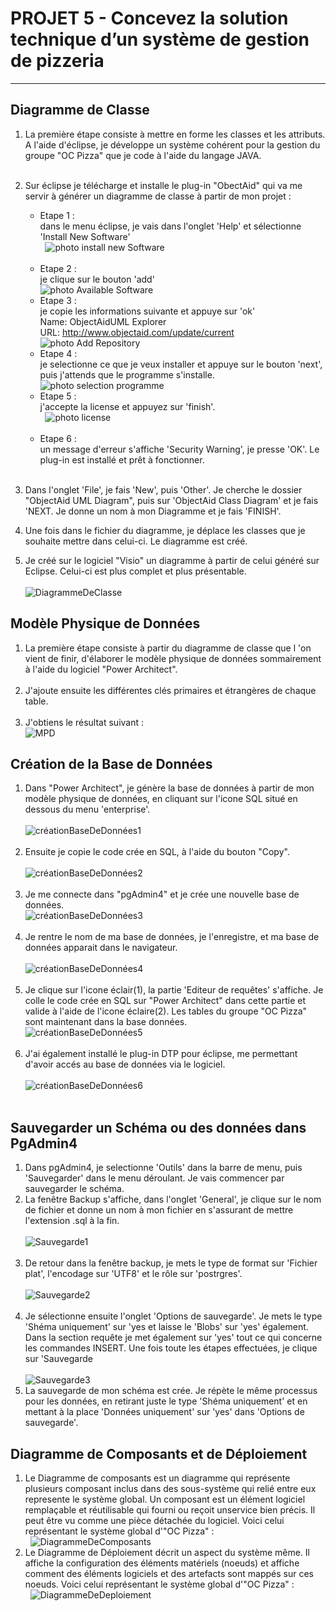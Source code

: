 # PROJET 5 - Concevez la solution technique d’un système de gestion de pizzeria 
____  


## Diagramme de Classe

1. La première étape consiste à mettre en forme les classes et les attributs. A l'aide d'éclipse, je développe un système cohérent pour la gestion du groupe "OC Pizza" que je code à l'aide du langage JAVA.  
  &nbsp;
2. Sur éclipse je télécharge et installe le plug-in "ObectAid" qui va me servir à générer un diagramme de classe à partir de mon projet :  
	- Etape 1 :  
	dans le menu éclipse, je vais dans l'onglet 'Help' et sélectionne 'Install New Software'  
  &nbsp;
	![photo install new Software](https://www.objectaid.com/assets/images/install/help-install-new-software.png "photo étape 1")  
  &nbsp;
	- Etape 2 :  
	je clique sur le bouton 'add'  
	![photo Available Software](https://www.objectaid.com/assets/images/install/wizard-install-available-software.png "photo étape 2")  
	- Etape 3 :  
	je copie les informations suivante et appuye sur 'ok'  
	Name: ObjectAidUML Explorer  
	URL: http://www.objectaid.com/update/current  
	![photo Add Repository](https://www.objectaid.com/assets/images/install/dialog-add-repository.png "photo étape 3")  
	- Etape 4 :  
	je selectionne ce que je veux installer et appuye sur le bouton 'next', puis j'attends que le programme s'installe.
  &nbsp;  
	![photo selection programme](https://www.objectaid.com/assets/images/install/wizard-install-objectaid.png "photo étape 4")
  &nbsp;
  &nbsp;
	- Etape 5 :  
	j'accepte la license et appuyez sur 'finish'.  
  &nbsp;
	![photo license](https://www.objectaid.com/assets/images/install/wizard-install-license.png "photo étape 5")  
  &nbsp;
	- Etape 6 :  
	un message d'erreur s'affiche 'Security Warning', je presse 'OK'. Le plug-in est installé et prêt à fonctionner.  
  &nbsp;
3. Dans l'onglet 'File', je fais 'New', puis 'Other'. Je cherche le dossier "ObjectAid UML Diagram", puis sur 'ObjectAid Class Diagram' et je fais 'NEXT. 
Je donne un nom à mon Diagramme et je fais 'FINISH'. 
  &nbsp;
4. Une fois dans le fichier du diagramme, je déplace les classes que je souhaite mettre dans celui-ci. Le diagramme est créé.
  &nbsp;

5. Je créé sur le logiciel "Visio" un diagramme à partir de celui généré sur Eclipse. Celui-ci est plus complet et plus présentable.  
	&nbsp;  
![DiagrammeDeClasse](https://user-images.githubusercontent.com/45402044/72678519-922eb600-3a9e-11ea-879f-b9e3a47a88cd.png)
	&nbsp;  


## Modèle Physique de Données

1. La première étape consiste à partir du diagramme de classe que l 'on vient de finir, d'élaborer le modèle physique de données sommairement à l'aide du logiciel "Power Architect".  
	 &nbsp;
2. J'ajoute ensuite les différentes clés primaires et étrangères de chaque table.  
	&nbsp;
3. J'obtiens le résultat suivant :  
![MPD](https://user-images.githubusercontent.com/45402044/72678541-d0c47080-3a9e-11ea-8a83-0f1e3106f27d.png)
	&nbsp;  


## Création de la Base de Données
1. Dans "Power Architect", je génère la base de données à partir de mon modèle physique de données, en cliquant sur l'icone SQL situé en dessous du menu 'enterprise'.  
	 &nbsp;  
![créationBaseDeDonnées1](https://user-images.githubusercontent.com/45402044/71312071-e05c8500-241e-11ea-9cd2-5023b9e2a843.png)  
	 &nbsp;  
2. Ensuite je copie le code crée en SQL, à l'aide du bouton "Copy".  
	&nbsp;  
![créationBaseDeDonnées2](https://user-images.githubusercontent.com/45402044/71312081-f66a4580-241e-11ea-8c24-b6d8b189892e.png)  
	&nbsp;  
3. Je me connecte dans "pgAdmin4" et je crée une nouvelle base de données.
	&nbsp;  
![créationBaseDeDonnées3](https://user-images.githubusercontent.com/45402044/71312092-139f1400-241f-11ea-8768-1e6afa7da3c1.png)  
	&nbsp;  
4. Je rentre le nom de ma base de données, je l'enregistre, et ma base de données apparait dans le navigateur.  
	&nbsp;  
![créationBaseDeDonnées4](https://user-images.githubusercontent.com/45402044/71312096-23b6f380-241f-11ea-9750-d0d723fcc529.png)  
	&nbsp;  
5. Je clique sur l'icone éclair(1), la partie 'Editeur de requêtes' s'affiche. Je colle le code crée en SQL sur "Power Architect" dans cette partie et valide à l'aide de l'icone éclaire(2). Les tables du groupe "OC Pizza" sont maintenant dans la base données.
	&nbsp;  
![créationBaseDeDonnées5](https://user-images.githubusercontent.com/45402044/71312107-37faf080-241f-11ea-8cb4-7f3734d1d59e.png)  
  	&nbsp;  
 6. J'ai également installé le plug-in DTP pour éclipse, me permettant d'avoir accés au base de données via le logiciel.   
	&nbsp;  
![créationBaseDeDonnées6](https://user-images.githubusercontent.com/45402044/72078394-ea242a80-32f0-11ea-8194-37a63cdf4d79.png)  
	&nbsp;  
	
 ## Sauvegarder un Schéma ou des données dans PgAdmin4
1. Dans pgAdmin4, je selectionne 'Outils' dans la barre de menu, puis 'Sauvegarder' dans le menu déroulant. Je vais commencer par sauvegarder le schéma.
2. La fenêtre Backup s'affiche, dans l'onglet 'General', je clique sur le nom de fichier et donne un nom à mon fichier en s'assurant de mettre l'extension .sql à la fin.  
	&nbsp;  
![Sauvegarde1](https://user-images.githubusercontent.com/45402044/71320799-75f02700-24a8-11ea-839b-c0c5ddc6e8db.png)  
	&nbsp;  
3. De retour dans la fenêtre backup, je mets le type de format sur 'Fichier plat', l'encodage sur 'UTF8' et le rôle sur 'postrgres'.  
	&nbsp;  
![Sauvegarde2](https://user-images.githubusercontent.com/45402044/71320825-d97a5480-24a8-11ea-88b6-72316e6aa45c.png)  
	&nbsp;  
4. Je sélectionne ensuite l'onglet 'Options de sauvegarde'. Je mets le type 'Shéma uniquement' sur 'yes et laisse le 'Blobs' sur 'yes' également. Dans la section requête je met également sur 'yes' tout ce qui concerne les commandes INSERT. Une fois toute les étapes effectuées, je clique sur 'Sauvegarde  
	&nbsp;  
![Sauvegarde3](https://user-images.githubusercontent.com/45402044/71320827-ea2aca80-24a8-11ea-9ae5-af11291bc744.png)
 	&nbsp;  
5. La sauvegarde de mon schéma est crée. Je répète le même processus pour les données, en retirant juste le type 'Shéma uniquement' et en mettant à la place 'Données uniquement' sur 'yes' dans 'Options de sauvegarde'.
	&nbsp;

## Diagramme de Composants et de Déploiement
1. Le Diagramme de composants est un diagramme qui représente plusieurs composant inclus dans des sous-système qui relié entre eux represente le système global. Un composant est un élément logiciel remplaçable et réutilisable qui fourni ou reçoit unservice bien précis. Il peut être vu comme une pièce détachée du logiciel. Voici celui représentant le système global d'"OC Pizza" :  
	&nbsp;
![DiagrammeDeComposants](https://user-images.githubusercontent.com/45402044/72075605-06719880-32ec-11ea-99cb-3b3ef16810fb.png) 
	&nbsp;
2. Le Diagramme de Déploiement décrit un aspect du système même. Il affiche la configuration des éléments matériels (noeuds) et affiche comment des éléments logiciels et des artefacts sont mappés sur ces noeuds. Voici celui représentant le système global d'"OC Pizza" :  
	&nbsp;
![DiagrammeDeDeploiement](https://user-images.githubusercontent.com/45402044/72075679-25702a80-32ec-11ea-8dd4-ac4023840638.png)  